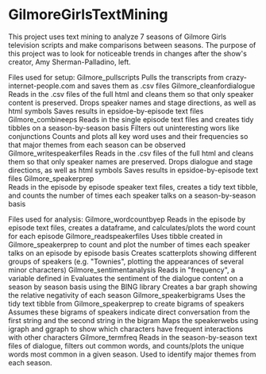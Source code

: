 # GilmoreGirlsTextMining
This project uses text mining to analyze 7 seasons of Gilmore Girls television scripts and make comparisons between seasons.  The purpose of this project was to look for noticeable trends in changes after the show's creator, Amy Sherman-Palladino, left.


Files used for setup:
Gilmore_pullscripts
   Pulls the transcripts from crazy-internet-people.com and saves them as .csv files
Gilmore_cleanfordialogue
   Reads in the .csv files of the full html and cleans them so that only speaker content is preserved.
   Drops speaker names and stage directions, as well as html symbols
   Saves results in epsidoe-by-episode text files
Gilmore_combineeps
  Reads in the single episode text files and creates tidy tibbles on a season-by-season basis
  Filters out uninteresting wors like conjunctions
  Counts and plots all key word uses and their frequencies so that major themes from each season can be observed
Gilmore_writespeakerfiles
   Reads in the .csv files of the full html and cleans them so that only speaker names are preserved.
   Drops dialogue and stage directions, as well as html symbols
   Saves results in epsidoe-by-episode text files
Gilmore_speakerprep   
   Reads in the episode by episode speaker text files, creates a tidy text tibble, 
   and counts the number of times each speaker talks on a season-by-season basis

Files used for analysis:
Gilmore_wordcountbyep
  Reads in the episode by episode text files, creates a dataframe, and calculates/plots the word count for each episode Gilmore_readspeakerfiles
   Uses tibble created in Gilmore_speakerprep to count and plot the number of times each speaker talks on an episode by episode basis
   Creates scatterplots showing different groups of speakers (e.g. "Townies", plotting the appearances of several minor characters)
Gilmore_sentimentanalysis
   Reads in "frequency", a variable defined in 
   Evaluates the sentiment of the dialogue content on a season by season basis using the BING library
   Creates a bar graph showing the relative negativity of each season
Gilmore_speakerbigrams
   Uses the tidy text tibble from Gilmore_speakerprep to create bigrams of speakers
   Assumes these bigrams of speakers indicate direct conversation from the first string and the second string in the bigram
   Maps the speakerwebs using igraph and ggraph to show which characters have frequent interactions with other characters
Gilmore_termfreq
  Reads in the season-by-season text files of dialogue, filters out common words, and counts/plots the unique words most common
  in a given season.  Used to identify major themes from each season.
